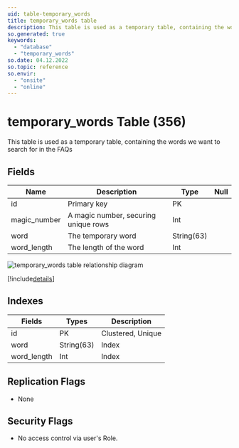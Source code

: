 ```yaml
---
uid: table-temporary_words
title: temporary_words table
description: This table is used as a temporary table, containing the words we want                  to search for in the FAQs
so.generated: true
keywords:
  - "database"
  - "temporary_words"
so.date: 04.12.2022
so.topic: reference
so.envir:
  - "onsite"
  - "online"
---
```


# temporary\_words Table (356)

This table is used as a temporary table, containing the words we want                  to search for in the FAQs

## Fields

| Name | Description | Type | Null |
|------|-------------|------|:----:|
|id|Primary key|PK| |
|magic\_number|A magic number, securing unique rows|Int| |
|word|The temporary word|String(63)| |
|word\_length|The length of the word|Int| |

![temporary_words table relationship diagram](./media/temporary_words.png)

[!include[details](./includes/temporary-words.md)]

## Indexes

| Fields | Types | Description |
|--------|-------|-------------|
|id |PK |Clustered, Unique |
|word |String(63) |Index |
|word\_length |Int |Index |

## Replication Flags

* None

## Security Flags

* No access control via user's Role.

